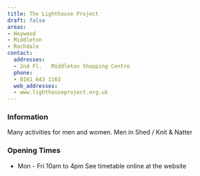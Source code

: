 ```yaml
---
title: The Lighthouse Project
draft: false
areas:
- Heywood
- Middleton
- Rochdale
contact:
  addresses:
  - 2nd Fl.   Middleton Shopping Centre
  phone:
  - 0161 643 1163
  web_addresses:
  - www.lighthouseproject.org.uk
---
```


### Information
Many activities for men and women.  Men in Shed / Knit & Natter

### Opening Times
* Mon - Fri 10am to 4pm   See timetable online at the website